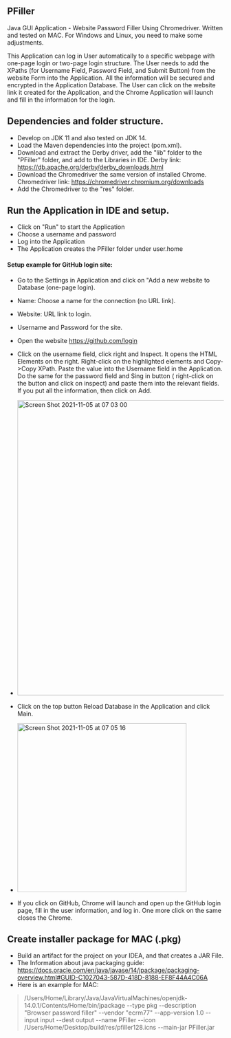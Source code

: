 ## PFiller

Java GUI Application - Website Password Filler Using Chromedriver. Written and tested on MAC. For Windows and Linux, you need to make some adjustments.

This Application can log in User automatically to a specific webpage with one-page login or two-page login structure.
The User needs to add the XPaths (for Username Field, Password Field, and Submit Button) from the website Form into the Application. All the information will be secured and encrypted in the Application Database.
The User can click on the website link it created for the Application, and the Chrome Application will launch and fill in the information for the login.

## Dependencies and folder structure.

- Develop on JDK 11 and also tested on JDK 14.
- Load the Maven dependencies into the project (pom.xml). 
- Download and extract the Derby driver, add the "lib" folder to the "PFiller" folder, and add to the Libraries in IDE.
  Derby link: https://db.apache.org/derby/derby_downloads.html
- Download the Chromedriver the same version of installed Chrome.
  Chromedriver link: https://chromedriver.chromium.org/downloads
- Add the Chromedriver to the "res" folder.


## Run the Application in IDE and setup.

- Click on "Run" to start the Application
- Choose a username and password 
- Log into the Application
- The Application creates the PFiller folder under user.home
#### Setup example for GitHub login site:
- Go to the Settings in Application and click on "Add a new website to Database (one-page login).
- Name: Choose a name for the connection (no URL link).
- Website: URL link to login.
- Username and Password for the site.
- Open the website https://github.com/login
- Click on the username field, click right and Inspect. It opens the HTML Elements on the right. Right-click on the highlighted elements and Copy->Copy XPath. Paste the value into the Username field in the Application. Do the same for the password field and Sing in button ( right-click on the button and click on inspect) and paste them into the relevant fields. If you put all the information, then click on Add.
 
- <img width="687" alt="Screen Shot 2021-11-05 at 07 03 00" src="https://user-images.githubusercontent.com/93434712/140465695-3e37ade9-9e9e-49bc-9dd1-c2bf67503188.png">

- Click on the top button Reload Database in the Application and click Main.

- <img width="393" alt="Screen Shot 2021-11-05 at 07 05 16" src="https://user-images.githubusercontent.com/93434712/140467711-3d29683c-80b7-4aba-b3a5-5bb99fb30259.png">

- If you click on GitHub, Chrome will launch and open up the GitHub login page, fill in the user information, and log in. One more click on the same closes the Chrome.


## Create installer package for MAC (.pkg)

- Build an artifact for the project on your IDEA, and that creates a JAR File.
- The Information about java packaging guide: https://docs.oracle.com/en/java/javase/14/jpackage/packaging-overview.html#GUID-C1027043-587D-418D-8188-EF8F44A4C06A 
- Here is an example for MAC:
>/Users/Home/Library/Java/JavaVirtualMachines/openjdk-14.0.1/Contents/Home/bin/jpackage --type pkg --description "Browser password filler" --vendor "ecrm77" --app-version 1.0 --input input --dest output --name PFiller --icon /Users/Home/Desktop/build/res/pfiller128.icns --main-jar PFiller.jar




  
  
